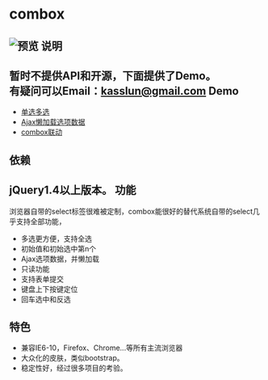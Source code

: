 combox
====
![预览](http://kasslun.github.io/combox/img/preview.png)
说明
----
暂时不提供API和开源，下面提供了Demo。   
有疑问可以Email：kasslun@gmail.com
Demo
----
* <a href="http://kasslun.github.io/combox/demo/combox.html" target="_blank">单选多选</a>  
* <a href="http://kasslun.github.io/combox/demo/combox_ajax.html" target="_blank">Ajax懒加载选项数据</a>  
* <a href="http://kasslun.github.io/combox/demo/combox_contact.html" target="_blank">combox联动</a>   

依赖
----
jQuery1.4以上版本。
功能
----
浏览器自带的select标签很难被定制，combox能很好的替代系统自带的select几乎支持全部功能，
* 多选更方便，支持全选
* 初始值和初始选中第n个
* Ajax选项数据，并懒加载
* 只读功能
* 支持表单提交
* 键盘上下按键定位
* 回车选中和反选

特色
----
* 兼容IE6-10，Firefox、Chrome...等所有主流浏览器
* 大众化的皮肤，类似bootstrap。
* 稳定性好，经过很多项目的考验。
